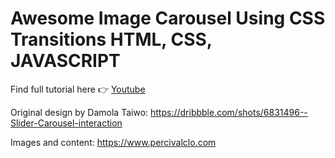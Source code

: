 # Awesome Image Carousel Using CSS Transitions   HTML, CSS, JAVASCRIPT

Find full tutorial here 👉 [Youtube](https://youtu.be/dbngVMV-xwg)

Original design by Damola Taiwo: https://dribbble.com/shots/6831496--Slider-Carousel-interaction

Images and content: https://www.percivalclo.com
